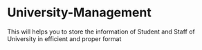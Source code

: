 # University-Management
This will helps you to store the information of Student and Staff of University in efficient and proper format
